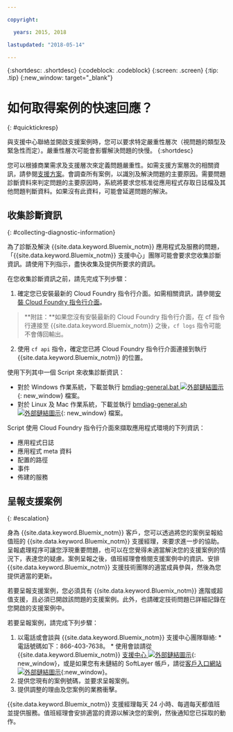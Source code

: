 ```yaml
---

copyright:

  years: 2015, 2018

lastupdated: "2018-05-14"

---
```



{:shortdesc: .shortdesc}
{:codeblock: .codeblock}
{:screen: .screen}
{:tip: .tip}
{:new_window: target="_blank"}


# 如何取得案例的快速回應？
{: #quicktickresp}

與支援中心聯絡並開啟支援案例時，您可以要求特定嚴重性層次（視問題的類型及緊急性而定）。嚴重性層次可能會影響解決問題的快慢。
{:shortdesc}

您可以根據商業需求及支援層次來定義問題嚴重性。如需支援方案層次的相關資訊，請參閱[支援方案](/docs/get-support/index.html)。會調查所有案例，以識別及解決問題的主要原因。需要問題診斷資料來判定問題的主要原因時，系統將要求您核准從應用程式存取日誌檔及其他問題判斷資料。如果沒有此資料，可能會延遲問題的解決。

## 收集診斷資訊
{: #collecting-diagnostic-information}

為了診斷及解決 {{site.data.keyword.Bluemix_notm}} 應用程式及服務的問題，「{{site.data.keyword.Bluemix_notm}} 支援中心」團隊可能會要求您收集診斷資訊。請使用下列指示，盡快收集及提供所要求的資訊。

在您收集診斷資訊之前，請先完成下列步驟：

1. 確定您已安裝最新的 Cloud Foundry 指令行介面。如需相關資訊，請參閱[安裝 Cloud Foundry 指令行介面](/docs/starters/install_cli.html)。
>**附註：**如果您沒有安裝最新的 Cloud Foundry 指令行介面，在 cf 指令行連接至 {{site.data.keyword.Bluemix_notm}} 之後，`cf logs` 指令可能不會傳回輸出。
2. 使用 `cf api` 指令，確定您已將 Cloud Foundry 指令行介面連接到執行 {{site.data.keyword.Bluemix_notm}} 的位置。

使用下列其中一個 Script 來收集診斷資訊：

  * 對於 Windows 作業系統，下載並執行 [bmdiag-general.bat ![外部鏈結圖示](../icons/launch-glyph.svg "外部鏈結圖示")](http://bluemix-mustgather.mybluemix.net/mustgather/general/bmdiag-general.bat){: new_window} 檔案。
  * 對於 Linux 及 Mac 作業系統，下載並執行 [bmdiag-general.sh ![外部鏈結圖示](../icons/launch-glyph.svg "外部鏈結圖示")](http://bluemix-mustgather.mybluemix.net/mustgather/general/bmdiag-general.sh){: new_window} 檔案。

Script 使用 Cloud Foundry 指令行介面來擷取應用程式環境的下列資訊：
  * 應用程式日誌
  * 應用程式 meta 資料
  * 配置的路徑
  * 事件
  * 佈建的服務

## 呈報支援案例
{: #escalation}

身為 {{site.data.keyword.Bluemix_notm}} 客戶，您可以透過將您的案例呈報給值班的 {{site.data.keyword.Bluemix_notm}} 支援經理，來要求進一步的協助。呈報處理程序可讓您浮現重要問題，也可以在您覺得未適當解決您的支援案例的情況下，表達您的疑慮。案例呈報之後，值班經理會檢閱支援案例中的資訊、安排 {{site.data.keyword.Bluemix_notm}} 支援技術團隊的適當成員參與，然後為您提供適當的更新。

若要呈報支援案例，您必須具有 {{site.data.keyword.Bluemix_notm}} 進階或超值支援，且必須已開啟該問題的支援案例。此外，也請確定技術問題已詳細記錄在您開啟的支援案例中。

 若要呈報案例，請完成下列步驟：

  1. 以電話或會談與 {{site.data.keyword.Bluemix_notm}} 支援中心團隊聯絡:
    * 電話號碼如下：866-403-7638。
    * 使用會談請從 {{site.data.keyword.Bluemix_notm}} [支援中心 ![外部鏈結圖示](../icons/launch-glyph.svg "外部鏈結圖示")](https://console.bluemix.net/unifiedsupport/supportcenter){: new_window}，或是如果您有未鏈結的 SoftLayer 帳戶，請從[客戶入口網站 ![外部鏈結圖示](../icons/launch-glyph.svg)](https://control.softlayer.com/){:new_window}。
  2. 提供您現有的案例號碼，並要求呈報案例。
  3. 提供調整的理由及您案例的業務衝擊。

{{site.data.keyword.Bluemix_notm}} 支援經理每天 24 小時、每週每天都值班並提供服務。值班經理會安排適當的資源以解決您的案例，然後通知您已採取的動作。
